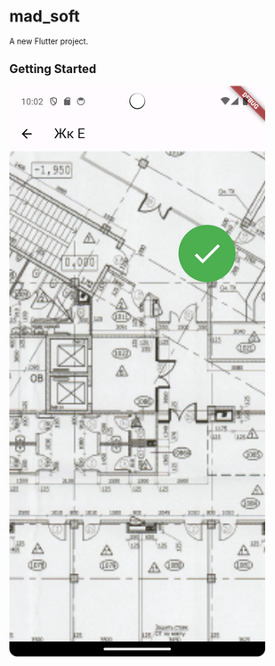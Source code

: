 # mad_soft

A new Flutter project.

## Getting Started
![Main Screen](https://github.com/EvgeniyaSimonova/mad_soft/blob/master/plan_screen.png)



